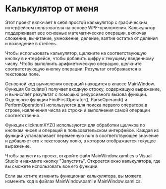 # Калькулятор от меня
Этот проект включает в себя простой калькулятор с графическим интерфейсом пользователя на основе WPF-приложения. Калькулятор поддерживает все основные математические операции, включая сложение, вычитание, умножение, деление, взятие остатка от деления и возведение в степень.

Чтобы использовать калькулятор, щелкните на соответствующую кнопку в интерфейсе, чтобы добавить цифру к текущему введенному числу. Чтобы выполнить арифметическую операцию, щелкните соответствующую кнопку операции. Результат отображается в текстовом поле.

Основной код вычисления операций находится в классе MainWindow. Функция Calculate() получает входную строку, содержащую выражение, и вычисляет результат с помощью рекурсивного вызова функции. Отдельные функции FindFirstOperator(), ParseOperand() и PerformOperation() используются для поиска первого оператора в строке, извлечения числа из строки и выполнения самой операции соответственно.

Функции clicknumXYZ() используются для обработки щелчков по кнопкам чисел и операций в пользовательском интерфейсе. Каждая из функций устанавливает переменную num в соответствующее значение и добавляет его к текстовому полю, в котором отображается текущее выражение.

Чтобы запустить проект, откройте файл MainWindow.xaml.cs в Visual Studio и нажмите кнопку "Запустить". Откроется окно калькулятора, где вы сможете использовать все его функции.

Если вы хотите изменить функционал калькулятора, вы можете изменить код в файлах MainWindow.xaml и MainWindow.xaml.cs.
